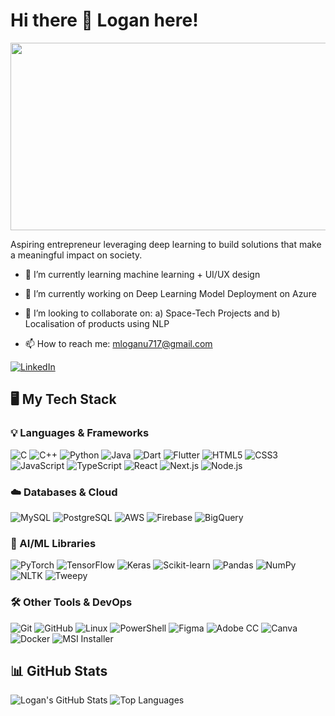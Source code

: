 # Hi there 👋 Logan here!

<p align="center">
  <img src="https://user-images.githubusercontent.com/28517335/102723167-55adaf00-432c-11eb-80cc-45f32ffd8e3a.jpeg" height="300px" width="4000px">
</p>
<p>
Aspiring entrepreneur leveraging deep learning to build solutions that make a meaningful impact on society.
  
- 🌱 I’m currently learning machine learning + UI/UX design 
- 🔭 I’m currently working on Deep Learning Model Deployment on Azure

- 🤝 I’m looking to collaborate on: a) Space-Tech Projects and b) Localisation of products using NLP
- 📫 How to reach me: [mloganu717@gmail.com](mailto:mloganu717@gmail.com)

[![LinkedIn](https://img.shields.io/badge/LinkedIn-0077B5?style=flat&logo=linkedin&logoColor=white)]([https://linkedin.com](https://www.linkedin.com/in/logan-margabandu-8b01a0319/)) 

## 🖥️ My Tech Stack

### 💡 Languages & Frameworks
![C](https://img.shields.io/badge/C-00599C?style=flat&logo=c&logoColor=white)
![C++](https://img.shields.io/badge/C++-00599C?style=flat&logo=c%2B%2B&logoColor=white)
![Python](https://img.shields.io/badge/Python-3776AB?style=flat&logo=python&logoColor=white)
![Java](https://img.shields.io/badge/Java-ED8B00?style=flat&logo=java&logoColor=white)
![Dart](https://img.shields.io/badge/Dart-0175C2?style=flat&logo=dart&logoColor=white)
![Flutter](https://img.shields.io/badge/Flutter-02569B?style=flat&logo=flutter&logoColor=white)
![HTML5](https://img.shields.io/badge/HTML5-E34F26?style=flat&logo=html5&logoColor=white)
![CSS3](https://img.shields.io/badge/CSS3-1572B6?style=flat&logo=css3&logoColor=white)
![JavaScript](https://img.shields.io/badge/JavaScript-F7DF1E?style=flat&logo=javascript&logoColor=black)
![TypeScript](https://img.shields.io/badge/TypeScript-007ACC?style=flat&logo=typescript&logoColor=white)
![React](https://img.shields.io/badge/React-20232A?style=flat&logo=react&logoColor=61DAFB)
![Next.js](https://img.shields.io/badge/Next.js-000000?style=flat&logo=next.js&logoColor=white)
![Node.js](https://img.shields.io/badge/Node.js-339933?style=flat&logo=nodedotjs&logoColor=white)

### ☁️ Databases & Cloud
![MySQL](https://img.shields.io/badge/MySQL-4479A1?style=flat&logo=mysql&logoColor=white)
![PostgreSQL](https://img.shields.io/badge/PostgreSQL-4169E1?style=flat&logo=postgresql&logoColor=white)
![AWS](https://img.shields.io/badge/AWS-232F3E?style=flat&logo=amazonaws&logoColor=white)
![Firebase](https://img.shields.io/badge/Firebase-FFCA28?style=flat&logo=firebase&logoColor=black)
![BigQuery](https://img.shields.io/badge/BigQuery-669DF6?style=flat&logo=googlebigquery&logoColor=white)

### 🤖 AI/ML Libraries
![PyTorch](https://img.shields.io/badge/PyTorch-EE4C2C?style=flat&logo=pytorch&logoColor=white)
![TensorFlow](https://img.shields.io/badge/TensorFlow-FF6F00?style=flat&logo=tensorflow&logoColor=white)
![Keras](https://img.shields.io/badge/Keras-D00000?style=flat&logo=keras&logoColor=white)
![Scikit-learn](https://img.shields.io/badge/scikit--learn-F7931E?style=flat&logo=scikit-learn&logoColor=white)
![Pandas](https://img.shields.io/badge/Pandas-150458?style=flat&logo=pandas&logoColor=white)
![NumPy](https://img.shields.io/badge/NumPy-013243?style=flat&logo=numpy&logoColor=white)
![NLTK](https://img.shields.io/badge/NLTK-76B900?style=flat)
![Tweepy](https://img.shields.io/badge/Tweepy-1DA1F2?style=flat&logo=twitter&logoColor=white)

### 🛠️ Other Tools & DevOps
![Git](https://img.shields.io/badge/Git-F05032?style=flat&logo=git&logoColor=white)
![GitHub](https://img.shields.io/badge/GitHub-181717?style=flat&logo=github&logoColor=white)
![Linux](https://img.shields.io/badge/Linux-FCC624?style=flat&logo=linux&logoColor=black)
![PowerShell](https://img.shields.io/badge/PowerShell-5391FE?style=flat&logo=powershell&logoColor=white)
![Figma](https://img.shields.io/badge/Figma-F24E1E?style=flat&logo=figma&logoColor=white)
![Adobe CC](https://img.shields.io/badge/Adobe_CC-FF0000?style=flat&logo=adobe&logoColor=white)
![Canva](https://img.shields.io/badge/Canva-00C4CC?style=flat&logo=canva&logoColor=white)
![Docker](https://img.shields.io/badge/Docker-2496ED?style=flat&logo=docker&logoColor=white)
![MSI Installer](https://img.shields.io/badge/MSI_Installer-000000?style=flat&logo=windows&logoColor=white)

## 📊 GitHub Stats

![Logan's GitHub Stats](https://github-readme-stats.vercel.app/api?username=mloganu717&show_icons=true&include_all_commits=true&count_private=true&theme=radical)
![Top Languages](https://github-readme-stats.vercel.app/api/top-langs/?username=sugarglider717&layout=compact&theme=radical)
